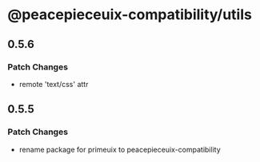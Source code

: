 # @peacepieceuix-compatibility/utils

## 0.5.6

### Patch Changes

- remote 'text/css' attr

## 0.5.5

### Patch Changes

- rename package for primeuix to peacepieceuix-compatibility
